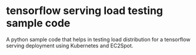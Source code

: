 # tensorflow serving load testing sample code

A python sample code that helps in testing load distribution for a tensorflow serving deployment using Kubernetes and EC2Spot. 